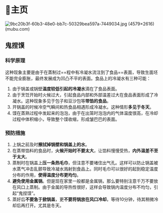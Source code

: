 # 🏡主页

![9bc20b3f-60b3-48e0-bb7c-50329bea597a-7449034.jpg (4579×2616) (mubu.com)](https://api2.mubu.com/v3/document_image/9bc20b3f-60b3-48e0-bb7c-50329bea597a-7449034.jpg)

## 鬼捏馍

### 科学原理

这种现象主要是由于在蒸制过==程中有冷凝水流注到了食品==表面，导致生面坯不能完全膨胀，最终发展成为凹凸不平的表面。食品上的冷凝水有三种可能：

1. 由于锅盖或锅壁**温度较低引起的冷凝水**滴在了食品表面。
2. 由于烹饪开始时火候过大，引起食品内部和外部温差过大在食品表面形成了冷凝水。这种现象多见于包子和豆沙包等**带馅的食品**。
3. 开锅盖的时候冷空气瞬间和热食品相遇形成冷凝水。这种情形**多见于冬天**。
4. 馍在蒸熟过程中发起来的泡泡，由于在出笼时泡泡内的气体温度很高，在冷却过程中体积缩小，导致整个馍收缩，形成皱巴巴的表面。

### 预防措施

1. 上锅之前及时**擦拭掉锅壁和锅盖上的水**。
2. 在蒸带馅料的食品时，**火候开始时不要太大**，让馅料慢慢受热，**内外温差不至于太大**。
3. 蒸制时在锅盖上**压一条热毛巾**，但注意不要堵住出气孔。这样可以防止锅盖被水蒸气冲击乱颤导致冷凝水溅射到食品上。同时毛巾可以很好的起到稳定温度分布的作用，**使得温度分布更均匀**。
4. **避免使用金属锅**。但是现在家里一般都是金属锅，那么要特别注意千万不要放在风口上蒸制。由于金属的导热性很好，这样会导致锅内温度分布不均匀，引起“鬼捏馍”。
5. 蒸好后**不要急于掀锅盖**，更**不要将锅放在风口冷却**。等待10分钟，待其稍微冷却后再打开。尤其是冬天。
